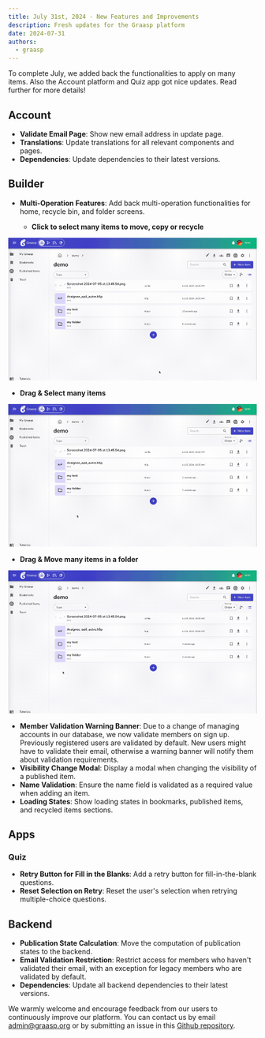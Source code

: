 ```yaml
---
title: July 31st, 2024 - New Features and Improvements
description: Fresh updates for the Graasp platform
date: 2024-07-31
authors:
  - graasp
---
```


To complete July, we added back the functionalities to apply on many items. Also the Account platform and Quiz app got nice updates. Read further for more details!

<!-- Everything below this will not be shown in the post overview -->
<!-- truncate -->

## Account

- **Validate Email Page**: Show new email address in update page.
- **Translations**: Update translations for all relevant components and pages.
- **Dependencies**: Update dependencies to their latest versions.

## Builder

- **Multi-Operation Features**: Add back multi-operation functionalities for home, recycle bin, and folder screens.

  - **Click to select many items to move, copy or recycle**

![upload in between](./screenshots/2024-07-31-delete-many.gif)

- **Drag & Select many items**

![upload in between](./screenshots/2024-07-31-drag-copy-many.gif)

- **Drag & Move many items in a folder**

![upload in between](./screenshots/2024-07-31-drag-move-many.gif)

- **Member Validation Warning Banner**: Due to a change of managing accounts in our database, we now validate members on sign up. Previously registered users are validated by default. New users might have to validate their email, otherwise a warning banner will notify them about validation requirements.
- **Visibility Change Modal**: Display a modal when changing the visibility of a published item.
- **Name Validation**: Ensure the name field is validated as a required value when adding an item.
- **Loading States**: Show loading states in bookmarks, published items, and recycled items sections.

## Apps

### Quiz

- **Retry Button for Fill in the Blanks**: Add a retry button for fill-in-the-blank questions.
- **Reset Selection on Retry**: Reset the user's selection when retrying multiple-choice questions.

## Backend

- **Publication State Calculation**: Move the computation of publication states to the backend.
- **Email Validation Restriction**: Restrict access for members who haven't validated their email, with an exception for legacy members who are validated by default.
- **Dependencies**: Update all backend dependencies to their latest versions.

<!-- Generic message -->

We warmly welcome and encourage feedback from our users to continuously improve our platform. You can contact us by email [admin@graasp.org](mailto:admin@graasp.org) or by submitting an issue in this [Github repository](https://github.com/graasp/graasp-feedback).
